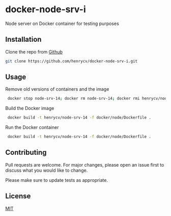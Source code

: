 # docker-node-srv-i
Node server on Docker container for testing purposes

## Installation

Clone the repo from [Github](https://github.com/henrycv/docker-node-srv-i)

```bash
git clone https://github.com/henrycv/docker-node-srv-i.git
```

## Usage

Remove old versions of containers and the image
```bash
 docker stop node-srv-14; docker rm node-srv-14; docker rmi henrycv/node-srv-14   
```

Build the Docker image
```bash
 docker build -t henrycv/node-srv-14 -f docker/node/Dockerfile .  
```

Run the Docker container
```bash
 docker build -t henrycv/node-srv-14 -f docker/node/Dockerfile .   
```

## Contributing
Pull requests are welcome. For major changes, please open an issue first to discuss what you would like to change.

Please make sure to update tests as appropriate.

## License
[MIT](https://choosealicense.com/licenses/mit/)